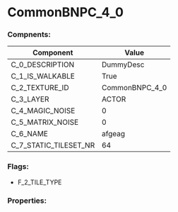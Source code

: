 

# CommonBNPC_4_0





### Compnents: 
| Component | Value | 
|  --  |  --  | 
| C_0_DESCRIPTION | DummyDesc | 
| C_1_IS_WALKABLE | True | 
| C_2_TEXTURE_ID | CommonBNPC_4_0 | 
| C_3_LAYER | ACTOR | 
| C_4_MAGIC_NOISE | 0 | 
| C_5_MATRIX_NOISE | 0 | 
| C_6_NAME | afgeag | 
| C_7_STATIC_TILESET_NR | 64 | 


### Flags: 
* F_2_TILE_TYPE


### Properties: 

